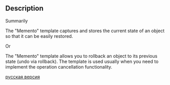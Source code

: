 ## Description

Summarily

The "Memento" template captures and stores the current state of an object so that it can be easily restored.

Or

The "Memento" template allows you to rollback an object to its previous state (undo via rollback).
The template is used usually when you need to implement the operation cancellation functionality.


[русская версия](README-rus.md)
